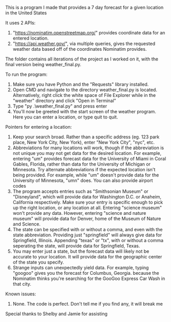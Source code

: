 This is a program I made that provides a 7 day forecast for a given location in the United States

It uses 2 APIs:
1. "https://nominatim.openstreetmap.org/" provides coordinate data for an entered location.
2. "https://api.weather.gov/", via multiple queries, gives the requested weather data based off of the coordinates Nominatim provides.

The folder contains all iterations of the project as I worked on it, with the final version being weather_final.py.

To run the program:
1. Make sure you have Python and the "Requests" library installed.
2. Open CMD and navigate to the directory weather_final.py is located.
   Alternatively, right click the white space of File Explorer while in the "weather" directory and click "Open in Terminal"
3. Type "py .\weather_final.py" and press enter
4. You'll now be greeted with the start screen of the weather program. Here you can enter a location, or type quit to quit.

Pointers for entering a location:
1. Keep your search broad. Rather than a specific address (eg. 123 park place, New York City, New York), enter "New York City", "nyc", etc.
2. Abbreviations for many locations will work, though if the abbreviation is not unique you may not get data for the desired location.
   For example, entering "um" provides forecast data for the University of Miami in Coral Gables, Florida, rather than data for the University of Michigan or Minnesota.
   Try alternate abbreviations if the expected location isn't being provided. For example, while "um" doesn't provide data for the University of Minnesota, "umn" does.
   You can also provide airport codes
3. The program accepts entries such as "Smithsonian Museum" or "Disneyland", which will provide data for Washington D.C. or Anaheim, California    respectively.
   Make sure your entry is specific enough to pick up the right location, or any location at all. Entering "science museum" won't provide any data. However, entering "science and nature museum" will provide data for Denver, home of the Museum of Nature and Science.
5. The state can be specified with or without a comma, and even with the state abbreviation.
   Providing just "springfield" will always give data for Springfield, Illinois. Appending "texas" or "tx", with or without a comma seperating the state, will provide data for Springfield, Texas.
6. You may enter just a state, but the forecast data will likely not be accurate to your location. It will provide data for the geographic center of the state you specify.
7. Strange inputs can unexpectedly yield data. For example, typing "googoo" gives you the forecast for Columbus, Georgia. because the Nominatim thinks you're searching for the GooGoo Express Car Wash in that city.

Known issues:
1. None. The code is perfect. Don't tell me if you find any, it will break me

Special thanks to Shelby and Jamie for assisting